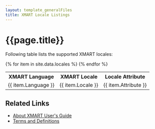 ```yaml
---
layout: template_generalFiles
title: XMART Locale Listings
---
```


# {{page.title}}

Following table lists the supported XMART locales:


<table>
<tr>
<th>XMART Language</th><th>XMART Locale</th><th>Locale Attribute</th>
</tr>
{% for item in site.data.locales %}
<tr><td>{{ item.Language }}</td><td>{{ item.Locale }}</td><td>{{ item.Attribute }}</td></tr>
{% endfor %}
</table>


## Related Links

- [About XMART User's Guide](about_xmart_ug.md)
- [Terms and Definitions](terms_and_definitions.md)


